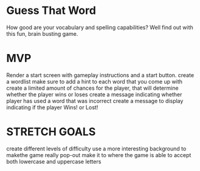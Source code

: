 # Guess That Word

How good are your vocabulary and spelling capabilities? Well find out with this fun, brain busting game.

# MVP
Render a start screen with gameplay instructions and a start button.
create a wordlist
make sure to add a hint to each word that you come up with
create a limited amount of chances for the player, that will determine whether the player wins or loses
create a message indicating whether player has used a word that was incorrect
create a message to display indicating if the player Wins! or Lost!

# STRETCH GOALS
create different levels of difficulty
use a more interesting background to makethe game really pop-out
make it to where the game is able to accept both lowercase and uppercase letters
